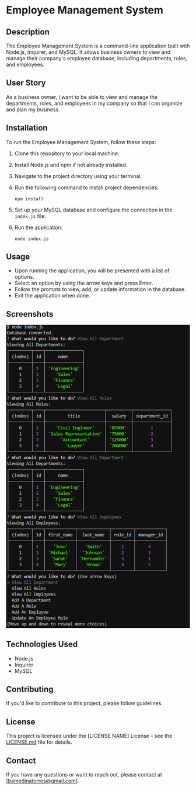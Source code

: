 
# Employee Management System

## Description

The Employee Management System is a command-line application built with Node.js, Inquirer, and MySQL. It allows business owners to view and manage their company's employee database, including departments, roles, and employees.

## User Story

As a business owner, I want to be able to view and manage the departments, roles, and employees in my company so that I can organize and plan my business.

## Installation

To run the Employee Management System, follow these steps:

1. Clone this repository to your local machine.
2. Install Node.js and npm if not already installed.
3. Navigate to the project directory using your terminal.
4. Run the following command to install project dependencies:

   ```
   npm install
   ```

5. Set up your MySQL database and configure the connection in the `index.js` file.

6. Run the application:

   ```
   node index.js
   ```

## Usage

- Upon running the application, you will be presented with a list of options.
- Select an option by using the arrow keys and press Enter.
- Follow the prompts to view, add, or update information in the database.
- Exit the application when done.

## Screenshots

![Command Line Screenshot](<images/Screenshot 2023-10-29 164341.png>)

## Technologies Used

- Node.js
- Inquirer
- MySQL

## Contributing

If you'd like to contribute to this project, please follow guidelines.

## License

This project is licensed under the [LICENSE NAME] License - see the [LICENSE.md](LICENSE.md) file for details.

## Contact

If you have any questions or want to reach out, please contact at [bamedinatorres@gmail.com].